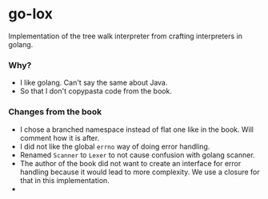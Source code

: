 # go-lox

Implementation of the tree walk interpreter from crafting interpreters in golang.

### Why?

- I like golang. Can't say the same about Java.
- So that I don't copypasta code from the book.


### Changes from the book

- I chose a branched namespace instead of flat one like in the book. Will comment how it is after.
- I did not like the global `errno` way of doing error handling.
- Renamed `Scanner` to `Lexer` to not cause confusion with golang scanner.
- The author of the book did not want to create an interface for error handling because it would lead to more complexity. We use a closure for that in this implementation.
-

